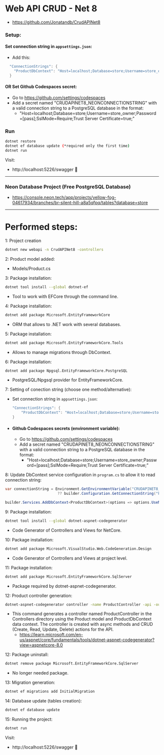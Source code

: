 # Web API CRUD - Net 8
- https://github.com/Jonatandb/CrudAPINet8

### Setup: 

#### Set connection string in `appsettings.json`:
 - Add this:
```csharp
  "ConnectionStrings": {
    "ProductDbContext": "Host=localhost;Database=store;Username=store_owner;Password=[pass];SslMode=Require;Trust Server Certificate=true;"
  }
```
#### OR Set Github Codespaces secret:
- Go to https://github.com/settings/codespaces
- Add a secret named "CRUDAPINET8_NEONCONNECTIONSTRING" with a valid connection string to a PostgreSQL database in the format:
   - "Host=localhost;Database=store;Username=store_owner;Password=[pass];SslMode=Require;Trust Server Certificate=true;"


### Run

```bash
dotnet restore
dotnet ef database update (*required only the first time)
dotnet run
```
Visit:
- http://localhost:5226/swagger 🎉


--- 

### Neon Database Project (Free PostgreSQL Database)
- https://console.neon.tech/app/projects/yellow-fog-04617934/branches/br-silent-hill-a8a5qfpq/tables?database=store

--- 

# Performed steps:
1: Project creation
```bash
dotnet new webapi -n CrudAPINet8 -controllers
```

2: Product model added: 
- Models/Product.cs

3: Package installation:
```bash
dotnet tool install --global dotnet-ef
```
  - Tool to work with EFCore through the command line.

4: Package installation: 
```bash
dotnet add package Microsoft.EntityFrameworkCore
```
  - ORM that allows to .NET work with several databases.

5: Package installation:
```bash
dotnet add package Microsoft.EntityFrameworkCore.Tools
```
  - Allows to manage migrations through DbContext.

6: Package installation:
```bash
dotnet add package Npgsql.EntityFrameworkCore.PostgreSQL
```
  - PostgreSQL/Npgsql provider for EntityFrameworkCore.

7: Setting of conection string (choose one method/alternative):
  - Set connection string in `appsettings.json`:
    ```csharp
    "ConnectionStrings": {
        "ProductDbContext": "Host=localhost;Database=store;Username=store_owner;Password=[pass];SslMode=Require;Trust Server Certificate=true;"
    }
    ```
 - #### Github Codespaces secrets (environment variable):
    - Go to https://github.com/settings/codespaces
    - Add a secret named "CRUDAPINET8_NEONCONNECTIONSTRING" with a valid connection string to a PostgreSQL database in the format:
      - "Host=localhost;Database=store;Username=store_owner;Password=[pass];SslMode=Require;Trust Server Certificate=true;"

8: Update DbContext service configuration in `program.cs` to allow it to read connection string:
```csharp
var connectionString = Environment.GetEnvironmentVariable("CRUDAPINET8_NEONCONNECTIONSTRING")
                        ?? builder.Configuration.GetConnectionString("ProductDbContext");

builder.Services.AddDbContext<ProductDbContext>(options => options.UseNpgsql(connectionString ?? throw new InvalidOperationException("Connection string 'ProductDbContext' not found.")));
```

9: Package installation:
```bash
dotnet tool install --global dotnet-aspnet-codegenerator
```
  - Code Generator of Controllers and Views for NetCore.

10: Package installation:
```bash
dotnet add package Microsoft.VisualStudio.Web.CodeGeneration.Design
```
  - Code Generator of Controllers and Views at project level.

11: Package installation:
```bash
dotnet add package Microsoft.EntityFrameworkCore.SqlServer
```
  - Package required by dotnet-aspnet-codegenerator.

12: Product controller generation:
```bash
dotnet-aspnet-codegenerator controller -name ProductController -api -outDir Controllers --model Product --dataContext ProductDbContext -async -actions
```
 - This command generates a controller named ProductController in the Controllers directory using the Product model and ProductDbContext data context. The controller is created with async methods and CRUD (Create, Read, Update, Delete) actions for the API.
   - https://learn.microsoft.com/en-us/aspnet/core/fundamentals/tools/dotnet-aspnet-codegenerator?view=aspnetcore-8.0

12: Package uninstall:
```bash
dotnet remove package Microsoft.EntityFrameworkCore.SqlServer
```
  - No longer needed package.

13: Migration generation:
```bash
dotnet ef migrations add InitialMigration
```

14: Database update (tables creation):
```bash
dotnet ef database update
```

15: Running the project:
```bash
dotnet run
```
Visit:
- http://localhost:5226/swagger 🎉
